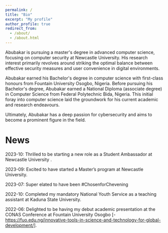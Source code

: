 ```yaml
---
permalink: /
title: "Bio"
excerpt: "My profile"
author_profile: true
redirect_from: 
  - /about/
  - /about.html
---
```

Abubakar is pursuing a master's degree in advanced computer science, focusing on computer security at Newcastle University. His research interest primarily revolves around striking the optimal balance between effective security measures and user convenience in digital environments.

Abubakar earned his Bachelor's degree in computer science with first-class honours from Fountain University Osogbo, Nigeria. Before pursuing his Bachelor's degree, Abubakar earned a National Diploma (associate degree) in Computer Science from Federal Polytechnic Bida, Nigeria. This initial foray into computer science laid the groundwork for his current academic and research endeavours.

Ultimately, Abubakar has a deep passion for cybersecurity and aims to become a prominent figure in the field.

News
======

2023-10:      Thrilled to be starting a new role as a Student Ambassador at Newcastle University .

2023-09:      Excited to have started a Master’s program at Newcastle University.

2023-07:      Super elated to have been #ChosenforChevening

2022-10:      Completed my mandatory National Youth Service as a teaching assistant at Kaduna State University.

2022-06:      Delighted to be having my debut academic presentation at the CONAS Conference at Fountain University Osogbo [-https://fuo.edu.ng/innovative-tools-in-science-and-technology-for-global-development/].

